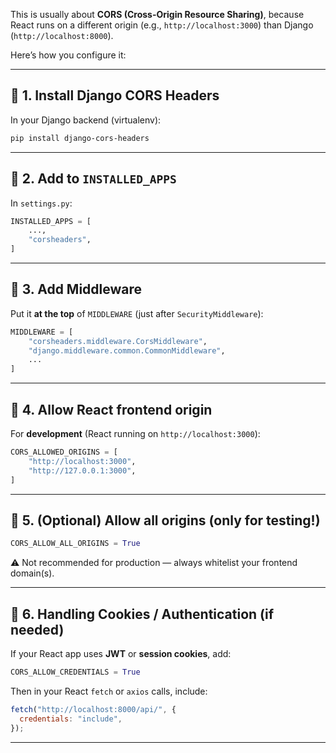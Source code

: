 This is usually about **CORS (Cross-Origin Resource Sharing)**, because React runs on a different origin (e.g., `http://localhost:3000`) than Django (`http://localhost:8000`).

Here’s how you configure it:

---

## 🔹 1. Install Django CORS Headers

In your Django backend (virtualenv):

```bash
pip install django-cors-headers
```

---

## 🔹 2. Add to `INSTALLED_APPS`

In `settings.py`:

```python
INSTALLED_APPS = [
    ...,
    "corsheaders",
]
```

---

## 🔹 3. Add Middleware

Put it **at the top** of `MIDDLEWARE` (just after `SecurityMiddleware`):

```python
MIDDLEWARE = [
    "corsheaders.middleware.CorsMiddleware",
    "django.middleware.common.CommonMiddleware",
    ...
]
```

---

## 🔹 4. Allow React frontend origin

For **development** (React running on `http://localhost:3000`):

```python
CORS_ALLOWED_ORIGINS = [
    "http://localhost:3000",
    "http://127.0.0.1:3000",
]
```

---

## 🔹 5. (Optional) Allow all origins (only for testing!)

```python
CORS_ALLOW_ALL_ORIGINS = True
```

⚠️ Not recommended for production — always whitelist your frontend domain(s).

---

## 🔹 6. Handling Cookies / Authentication (if needed)

If your React app uses **JWT** or **session cookies**, add:

```python
CORS_ALLOW_CREDENTIALS = True
```

Then in your React `fetch` or `axios` calls, include:

```js
fetch("http://localhost:8000/api/", {
  credentials: "include",
});
```

---
